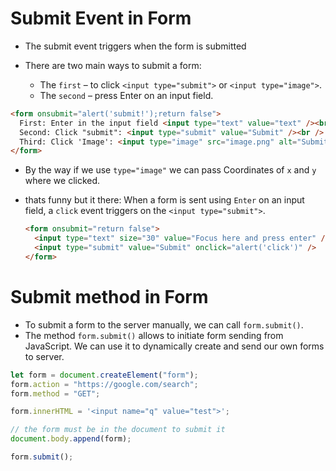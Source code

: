 # Submit Event in Form

- The submit event triggers when the form is submitted
- There are two main ways to submit a form:

  - The `first` – to click `<input type="submit">` or `<input type="image">`.
  - The `second` – press Enter on an input field.

```html
<form onsubmit="alert('submit!');return false">
  First: Enter in the input field <input type="text" value="text" /><br />
  Second: Click "submit": <input type="submit" value="Submit" /><br />
  Third: Click 'Image': <input type="image" src="image.png" alt="Submit" />
</form>
```

- By the way if we use `type="image"` we can pass Coordinates of `x` and `y` where we clicked.
- thats funny but it there: When a form is sent using `Enter` on an input field, a `click` event triggers on the `<input type="submit">`.

  ```html
  <form onsubmit="return false">
    <input type="text" size="30" value="Focus here and press enter" />
    <input type="submit" value="Submit" onclick="alert('click')" />
  </form>
  ```

# Submit method in Form

- To submit a form to the server manually, we can call `form.submit()`.
- The method `form.submit()` allows to initiate form sending from JavaScript. We can use it to dynamically create and send our own forms to server.

```js
let form = document.createElement("form");
form.action = "https://google.com/search";
form.method = "GET";

form.innerHTML = '<input name="q" value="test">';

// the form must be in the document to submit it
document.body.append(form);

form.submit();
```
